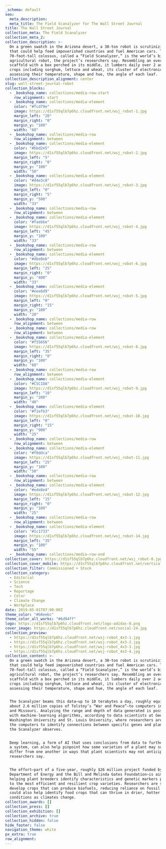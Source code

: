 ```yaml
---
_schema: default
seo:
  meta_description:
  meta_title: The Field Scanalyzer for The Wall Street Journal
title: The Wall Street Journal
collection_meta: The Field Scanalyzer
collection_meta_2:
collection_description: >-
  On a green swatch in the Arizona desert, a 30-ton robot is scrutinizing plants
  that could help feed impoverished countries and fuel American cars.⁠ The
  70-foot-tall colossus, called a “Field Scanalyzer,” is the world’s biggest
  agricultural robot, the project’s researchers say. Resembling an oversize
  scaffold with a box perched in its middle, it lumbers daily over 2 acres of
  crops including sorghum, lettuce and wheat, its cluster of electronic eyes
  assessing their temperature, shape and hue, the angle of each leaf.⁠
collection_description_alignment: center
slug: wall-street-journal-robot
collection_blocks:
  - _bookshop_name: collections/media-row-start
    row_alignment: start
  - _bookshop_name: collections/media-element
    color: "#fcd79e"
    image: https://d1sf55qlb7p6hz.cloudfront.net/wsj_robot-1.jpg
    margin_left: "20"
    margin_right: "0"
    margin_y: "100"
    width: "60"
  - _bookshop_name: collections/media-row
    row_alignment: between
  - _bookshop_name: collections/media-element
    color: "#bbd2e5"
    image: https://d1sf55qlb7p6hz.cloudfront.net/wsj_robot-2.jpg
    margin_left: "5"
    margin_right: "0"
    margin_y: "100"
    width: "50"
  - _bookshop_name: collections/media-element
    color: "#d4e3c8"
    image: https://d1sf55qlb7p6hz.cloudfront.net/wsj_robot-3.jpg
    margin_left: "0"
    margin_right: "5"
    margin_y: "500"
    width: "33"
  - _bookshop_name: collections/media-row
    row_alignment: between
  - _bookshop_name: collections/media-element
    color: "#faebbe"
    image: https://d1sf55qlb7p6hz.cloudfront.net/wsj_robot-4.jpg
    margin_left: "45"
    margin_y: "100"
    width: "33"
  - _bookshop_name: collections/media-row
    row_alignment: between
  - _bookshop_name: collections/media-element
    color: "#dbe0eb"
    image: https://d1sf55qlb7p6hz.cloudfront.net/wsj_robot-6.jpg
    margin_left: "25"
    margin_right: "0"
    margin_y: "400"
    width: "33"
  - _bookshop_name: collections/media-element
    color: "#eee6d9"
    image: https://d1sf55qlb7p6hz.cloudfront.net/wsj_robot-5.jpg
    margin_left: "0"
    margin_right: "15"
    margin_y: "100"
    width: "20"
  - _bookshop_name: collections/media-row
    row_alignment: between
  - _bookshop_name: collections/media-row
    row_alignment: between
  - _bookshop_name: collections/media-element
    color: "#f55656"
    image: https://d1sf55qlb7p6hz.cloudfront.net/wsj_robot-8.jpg
    margin_left: "35"
    margin_right: "0"
    margin_y: "100"
    width: "60"
  - _bookshop_name: collections/media-row
    row_alignment: between
  - _bookshop_name: collections/media-element
    color: "#C5C1DA"
    image: https://d1sf55qlb7p6hz.cloudfront.net/wsj_robot-9.jpg
    margin_left: "10"
    margin_y: "200"
    width: "40"
  - _bookshop_name: collections/media-element
    color: "#f1efb3"
    image: https://d1sf55qlb7p6hz.cloudfront.net/wsj_robot-10.jpg
    margin_left: "0"
    margin_right: "15"
    margin_y: "900"
    width: "25"
  - _bookshop_name: collections/media-row
    row_alignment: between
  - _bookshop_name: collections/media-element
    color: "#f0ddca"
    image: https://d1sf55qlb7p6hz.cloudfront.net/wsj_robot-11.jpg
    margin_left: "25"
    margin_y: "100"
    width: "50"
  - _bookshop_name: collections/media-row
    row_alignment: between
  - _bookshop_name: collections/media-element
    color: "#ede8e4"
    image: https://d1sf55qlb7p6hz.cloudfront.net/wsj_robot-12.jpg
    margin_left: "15"
    margin_right: "0"
    margin_y: "100"
    width: "25"
  - _bookshop_name: collections/media-row
    row_alignment: between
  - _bookshop_name: collections/media-element
    color: "#1c1733"
    image: https://d1sf55qlb7p6hz.cloudfront.net/wsj_robot-14.jpg
    margin_left: "35"
    margin_y: "100"
    width: "55"
  - _bookshop_name: collections/media-row-end
collection_cover: https://d1sf55qlb7p6hz.cloudfront.net/wsj_robot-8.jpg
collection_cover_mobile: https://d1sf55qlb7p6hz.cloudfront.net/verticalcovers-45.jpg
collection_filter: Commissioned + Stock
collection_category:
  - Editorial
  - Science
  - Tech
  - Reportage
  - Color
  - Climate Change
  - Workplace
date: 2019-05-01T07:00:00Z
theme_color: "#b8eebc"
theme_color_all_works: "#6d94ff"
logo: https://d1sf55qlb7p6hz.cloudfront.net/logo-adidas-8.png
cover_image: https://d1sf55qlb7p6hz.cloudfront.net/social-24.jpg
collection_preview:
  - https://d1sf55qlb7p6hz.cloudfront.net/wsj-robot_4x3-1.jpg
  - https://d1sf55qlb7p6hz.cloudfront.net/wsj-robot_4x3-2.jpg
  - https://d1sf55qlb7p6hz.cloudfront.net/wsj-robot_4x3-3.jpg
  - https://d1sf55qlb7p6hz.cloudfront.net/wsj-robot_4x3-4.jpg
collection_content: >-
  On a green swatch in the Arizona desert, a 30-ton robot is scrutinizing plants
  that could help feed impoverished countries and fuel American cars.⁠ The
  70-foot-tall colossus, called a “Field Scanalyzer,” is the world’s biggest
  agricultural robot, the project’s researchers say. Resembling an oversize
  scaffold with a box perched in its middle, it lumbers daily over 2 acres of
  crops including sorghum, lettuce and wheat, its cluster of electronic eyes
  assessing their temperature, shape and hue, the angle of each leaf.⁠


  The Scanalyzer beams this data—up to 10 terabytes a day, roughly equivalent to
  about 2.6 million copies of Tolstoy’s “War and Peace”—to computers in Illinois
  and Missouri. Analyzing the range and depth of data generated is possible only
  with machine-learning algorithms, according to data scientists at George
  Washington University and St. Louis University, where researchers are teaching
  the computers to identify connections between specific genes and plant traits
  the Scanalyzer observes.⁠


  Deep learning, a form of AI that uses conclusions from data to further refine
  a system, can also help pinpoint how some varieties of a plant may subtly
  differ from one another in ways that plant scientists may not anticipate,
  researchers say.⁠


  The effort—part of a five-year, roughly $26 million project funded by the U.S.
  Department of Energy and the Bill and Melinda Gates Foundation—is aimed at
  helping plant breeders identify characteristics and genetic markers pointing
  to the most efficient and resilient crop varieties. Researchers are seeking to
  develop crops that can produce biofuels, reducing reliance on fossil fuels. It
  could also help identify food crops that can thrive in drier, hotter
  conditions as climates change.
collection_awards: []
collection_press: []
collection_exhibition: []
collection_archive: true
collection_hidden: false
hide_footer: false
navigation_theme: white
px_extra: true
row_alignment:
---
```

